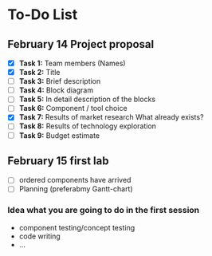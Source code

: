 # To-Do List

## February 14 Project proposal
- [X] **Task 1:** Team members (Names)
- [X] **Task 2:** Title
- [ ] **Task 3:** Brief description
- [ ] **Task 4:** Block diagram
- [ ] **Task 5:** In detail description of the blocks
- [ ] **Task 6:** Component / tool choice
- [X] **Task 7:** Results of market research What already exists?
- [ ] **Task 8:** Results of technology exploration
- [ ] **Task 9:** Budget estimate

## February 15 first lab

- [ ] ordered components have arrived
- [ ] Planning (preferabmy Gantt-chart)
### Idea what you are going to do in the first session
- component testing/concept testing
- code writing
- ...

